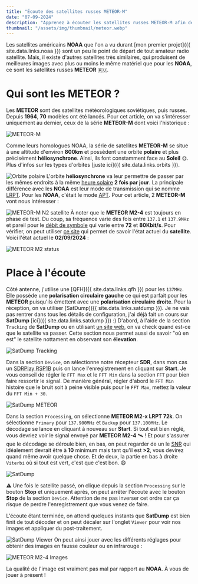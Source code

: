 ```yaml
---
title: "Écoute des satellites russes METEOR-M"
date: "07-09-2024"
description: "Apprenez à écouter les satellites russes METEOR-M afin de récupérer leur images avec le même matériel utilisé pour récupérer les images des satellites NOAA"
thumbnail: "/assets/img/thumbnail/meteor.webp"
---
```

Les satellites américains **NOAA** que l'on a vu durant [mon premier projet]({{ site.data.links.noaa }}) sont un peu le point de départ de tout amateur radio satellite. Mais, il existe d'autres satellites très similaires, qui produisent de meilleures images avec plus ou moins le même matériel que pour les **NOAA**, ce sont les satellites russes **METEOR** 🇷🇺. 

# Qui sont les METEOR ?
Les **METEOR** sont des satellites météorologiques soviétiques, puis russes. Depuis **1964**, **70** modèles ont été lancés. Pour cet article, on va s'intéresser uniquement au dernier, ceux de la série **METEOR-M** dont voici l'historique :

![METEOR-M](../../../assets/img/pages/space/satellite/meteor/meteor2.svg)

Comme leurs homologues NOAA, la série de satellites **METEOR-M** se situe à une altitude d'environ **800km** et possèdent une orbite **polaire** et plus précisément **héliosynchrone**. Ainsi, ils font constamment face au **Soleil** 🌞. Plus d'infos sur les types d'orbites [juste ici]({{ site.data.links.orbits }}).

![Orbite polaire](../../../assets/img/pages/space/satellite/type-orbits/type-orbits6.svg)
L'orbite **héliosynchrone** va leur permettre de passer par les mêmes endroits à la même [heure solaire](https://fr.wikipedia.org/wiki/Temps_solaire) **2 fois par jour**. 
La principale différence avec les **NOAA** est leur mode de transmission qui se nomme [LRPT](https://www.sigidwiki.com/wiki/Low_Rate_Picture_Transmission_(LRPT)). Pour les **NOAA**, c'était le mode [APT](https://www.sigidwiki.com/wiki/Automatic_Picture_Transmission_(APT)).
Pour cet article, 2 **METEOR-M** vont nous intéresser :

![METEOR-M N2 satellite](../../../assets/img/pages/space/satellite/meteor/meteor1.svg)
À noter que le **METEOR M2-4** est toujours en phase de test. Du coup, sa fréquence varie des fois entre `137.1` et `137.9MHz` et pareil pour le [débit de symbole](https://fr.wikipedia.org/wiki/Rapidit%C3%A9_de_modulation) qui varie entre **72** et **80Kbit/s**. 
Pour vérifier, on peut utiliser [ce site](https://usradioguy.com/meteor-satellite/) qui permet de savoir l'état actuel du **satellite**. Voici l'état actuel le **02/09/2024** : 

![METEOR M2 status](../../../assets/img/pages/space/satellite/meteor/meteor3.png)

# Place à l'écoute
Côté antenne, j'utilise une [QFH]({{ site.data.links.qfh }}) pour les `137MHz`. Elle possède une **polarisation circulaire gauche** ce qui est parfait pour les **METEOR** puisqu'ils émettent avec une **polarisation circulaire droite**.
Pour la réception, on va utiliser [SatDump]({{ site.data.links.satdump }}). Je ne vais pas rentrer dans tous les détails de configuration, j'ai déjà fait un cours sur **SatDump** [ici]({{ site.data.links.satdump }}) :) 
D'abord, à l'aide de la section `Tracking` de **SatDump** ou en utilisant [un site web](https://www.n2yo.com/?s=33591), on va check quand est-ce que le satellite va passer. Cette section nous permet aussi de savoir "où en est" le satellite nottament en observant son **élevation**.

![SatDump Tracking](../../../assets/img/pages/space/satellite/meteor/meteor5.png)

Dans la section `Device`, on sélectionne notre récepteur **SDR**, dans mon cas un [SDRPlay RSP1B](https://www.passion-radio.fr/recepteurs-sdr/rsp1-b-2669.html) puis on lance l'enregistrement en cliquant sur **Start**.
Je vous conseil de régler le `FFT Max` et le `FFT Min` dans la section `FFT` pour bien faire ressortir le signal. De manière général, régler d'abord le `FFT Min` histoire que le bruit soit à peine visible puis pour le `FFT Max`, mettez la valeur du `FFT Min + 30`.

![SatDump METEOR](../../../assets/img/pages/space/satellite/meteor/meteor4.png)

Dans la section `Processing`, on sélectionne **METEOR M2-x LRPT 72k**. On sélectionne `Primary` pour `137.900MHz` et `Backup` pour `137.100MHz`.
Le décodage se lance en cliquant à nouveau sur **Start**. Si tout est bien réglé, vous devriez voir le signal envoyé par **METEOR M2-4** 🛰️ ! 
Et pour s'assurer que le décodage se déroule bien, en bas, on peut regarder de un le [SNR]() qui idéalement devrait être à **10** minimum mais tant qu'il est **>2**, vous devirez quand même avoir quelque chose. Et de deux, la partie en bas à droite `Viterbi` où si tout est vert, c'est que c'est bon. 😄

![SatDump](../../../assets/img/pages/space/satellite/meteor/meteor6.png)

⚠️ Une fois le satellite passé, on clique depuis la section `Processing` sur le bouton **Stop** et uniquement après, on peut arrêter l'écoute avec le bouton **Stop** de la section `Device`. Attention de ne pas inverser cet ordre car ça risque de perdre l'enregistrement que vous venez de faire.

L'écoute étant terminée, on attend quelques instants que **SatDump** est bien finit de tout décoder et on peut  décaler sur l'onglet `Viewer` pour voir nos images et appliquer du post-traitement. 

![SatDump Viewer](../../../assets/img/pages/space/satellite/meteor/meteor7.png)
On peut ainsi jouer avec les différents réglages pour obtenir des images en fausse couleur ou en infrarouge :

![METEOR M2-4 Images](../../../assets/img/pages/space/satellite/meteor/meteor8.jpg)

La qualité de l'image est vraiment pas mal par rapport au **NOAA**.
À vous de jouer à présent !